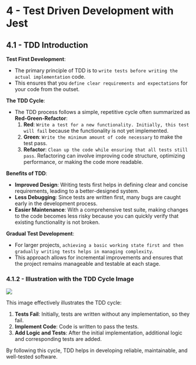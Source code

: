 # 4 - Test Driven Development with Jest

## 4.1 - TDD Introduction

**Test First Development**:

- The primary principle of TDD is to `write tests before writing the actual implementation` code.
- This ensures that you `define clear requirements and expectations` for your code from the outset.

**The TDD Cycle**:

- The TDD process follows a simple, repetitive cycle often summarized as **Red-Green-Refactor**:
  1.  **Red**: `Write a test for a new functionality. Initially, this test will fail` because the functionality is not yet implemented.
  2.  **Green**: `Write the minimum amount of code necessary` to make the test pass.
  3.  **Refactor**: `Clean up the code while ensuring that all tests still pass`. Refactoring can involve improving code structure, optimizing performance, or making the code more readable.

**Benefits of TDD**:

- **Improved Design**: Writing tests first helps in defining clear and concise requirements, leading to a better-designed system.
- **Less Debugging**: Since tests are written first, many bugs are caught early in the development process.
- **Easier Maintenance**: With a comprehensive test suite, making changes to the code becomes less risky because you can quickly verify that existing functionality is not broken.

**Gradual Test Development**:

- For larger projects, `achieving a basic working state first and then gradually writing tests helps in managing complexity`.
- This approach allows for incremental improvements and ensures that the project remains manageable and testable at each stage.

### 4.1.2 - Illustration with the TDD Cycle Image

![](https://i.imgur.com/I338nsI.png)

This image effectively illustrates the TDD cycle:

1. **Tests Fail**: Initially, tests are written without any implementation, so they fail.
2. **Implement Code**: Code is written to pass the tests.
3. **Add Logic and Tests**: After the initial implementation, additional logic and corresponding tests are added.

By following this cycle, TDD helps in developing reliable, maintainable, and well-tested software.
